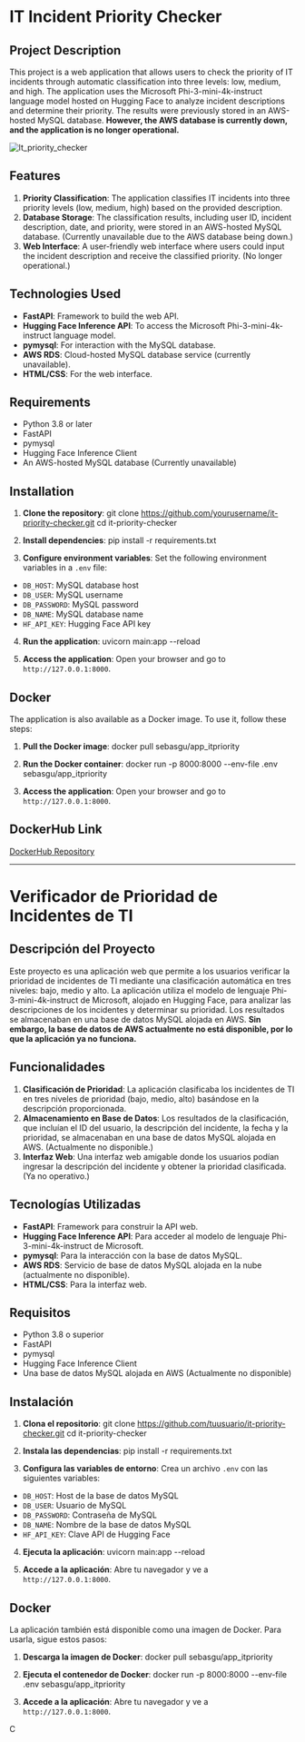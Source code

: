 # IT Incident Priority Checker

## Project Description

This project is a web application that allows users to check the priority of IT incidents through automatic classification into three levels: low, medium, and high. The application uses the Microsoft Phi-3-mini-4k-instruct language model hosted on Hugging Face to analyze incident descriptions and determine their priority. The results were previously stored in an AWS-hosted MySQL database. **However, the AWS database is currently down, and the application is no longer operational.**
<br>

![It_priority_checker](https://github.com/user-attachments/assets/20a7f18d-11b7-460f-88fb-6ea49b3834de)

## Features

1. **Priority Classification**: The application classifies IT incidents into three priority levels (low, medium, high) based on the provided description.
2. **Database Storage**: The classification results, including user ID, incident description, date, and priority, were stored in an AWS-hosted MySQL database. (Currently unavailable due to the AWS database being down.)
3. **Web Interface**: A user-friendly web interface where users could input the incident description and receive the classified priority. (No longer operational.)

## Technologies Used

- **FastAPI**: Framework to build the web API.
- **Hugging Face Inference API**: To access the Microsoft Phi-3-mini-4k-instruct language model.
- **pymysql**: For interaction with the MySQL database.
- **AWS RDS**: Cloud-hosted MySQL database service (currently unavailable).
- **HTML/CSS**: For the web interface.

## Requirements

- Python 3.8 or later
- FastAPI
- pymysql
- Hugging Face Inference Client
- An AWS-hosted MySQL database (Currently unavailable)

## Installation

1. **Clone the repository**:
git clone https://github.com/yourusername/it-priority-checker.git cd it-priority-checker



2. **Install dependencies**:
pip install -r requirements.txt


3. **Configure environment variables**: 
Set the following environment variables in a `.env` file:
- `DB_HOST`: MySQL database host
- `DB_USER`: MySQL username
- `DB_PASSWORD`: MySQL password
- `DB_NAME`: MySQL database name
- `HF_API_KEY`: Hugging Face API key

4. **Run the application**:
uvicorn main:app --reload



5. **Access the application**: 
Open your browser and go to `http://127.0.0.1:8000`.

## Docker

The application is also available as a Docker image. To use it, follow these steps:

1. **Pull the Docker image**:
docker pull sebasgu/app_itpriority


2. **Run the Docker container**:
docker run -p 8000:8000 --env-file .env sebasgu/app_itpriority



3. **Access the application**: 
Open your browser and go to `http://127.0.0.1:8000`.

## DockerHub Link
[DockerHub Repository](https://hub.docker.com/repository/docker/sebasgu/app_itpriority/general)

---

# Verificador de Prioridad de Incidentes de TI

## Descripción del Proyecto

Este proyecto es una aplicación web que permite a los usuarios verificar la prioridad de incidentes de TI mediante una clasificación automática en tres niveles: bajo, medio y alto. La aplicación utiliza el modelo de lenguaje Phi-3-mini-4k-instruct de Microsoft, alojado en Hugging Face, para analizar las descripciones de los incidentes y determinar su prioridad. Los resultados se almacenaban en una base de datos MySQL alojada en AWS. **Sin embargo, la base de datos de AWS actualmente no está disponible, por lo que la aplicación ya no funciona.**

## Funcionalidades

1. **Clasificación de Prioridad**: La aplicación clasificaba los incidentes de TI en tres niveles de prioridad (bajo, medio, alto) basándose en la descripción proporcionada.
2. **Almacenamiento en Base de Datos**: Los resultados de la clasificación, que incluían el ID del usuario, la descripción del incidente, la fecha y la prioridad, se almacenaban en una base de datos MySQL alojada en AWS. (Actualmente no disponible.)
3. **Interfaz Web**: Una interfaz web amigable donde los usuarios podían ingresar la descripción del incidente y obtener la prioridad clasificada. (Ya no operativo.)

## Tecnologías Utilizadas

- **FastAPI**: Framework para construir la API web.
- **Hugging Face Inference API**: Para acceder al modelo de lenguaje Phi-3-mini-4k-instruct de Microsoft.
- **pymysql**: Para la interacción con la base de datos MySQL.
- **AWS RDS**: Servicio de base de datos MySQL alojada en la nube (actualmente no disponible).
- **HTML/CSS**: Para la interfaz web.

## Requisitos

- Python 3.8 o superior
- FastAPI
- pymysql
- Hugging Face Inference Client
- Una base de datos MySQL alojada en AWS (Actualmente no disponible)

## Instalación

1. **Clona el repositorio**:
git clone https://github.com/tuusuario/it-priority-checker.git cd it-priority-checker


2. **Instala las dependencias**:
pip install -r requirements.txt



3. **Configura las variables de entorno**: 
Crea un archivo `.env` con las siguientes variables:
- `DB_HOST`: Host de la base de datos MySQL
- `DB_USER`: Usuario de MySQL
- `DB_PASSWORD`: Contraseña de MySQL
- `DB_NAME`: Nombre de la base de datos MySQL
- `HF_API_KEY`: Clave API de Hugging Face

4. **Ejecuta la aplicación**:
uvicorn main:app --reload



5. **Accede a la aplicación**: 
Abre tu navegador y ve a `http://127.0.0.1:8000`.

## Docker

La aplicación también está disponible como una imagen de Docker. Para usarla, sigue estos pasos:

1. **Descarga la imagen de Docker**:
docker pull sebasgu/app_itpriority



2. **Ejecuta el contenedor de Docker**:
docker run -p 8000:8000 --env-file .env sebasgu/app_itpriority


3. **Accede a la aplicación**: 
Abre tu navegador y ve a `http://127.0.0.1:8000`.











C





